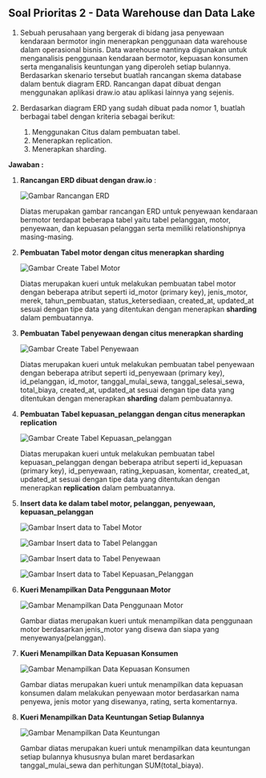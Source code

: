 ## Soal Prioritas 2 - Data Warehouse dan Data Lake

1. Sebuah perusahaan yang bergerak di bidang jasa penyewaan kendaraan bermotor ingin menerapkan penggunaan data warehouse dalam operasional bisnis. Data warehouse nantinya digunakan untuk menganalisis penggunaan kendaraan bermotor, kepuasan konsumen serta menganalisis keuntungan yang diperoleh setiap bulannya. Berdasarkan skenario tersebut buatlah rancangan skema database dalam bentuk diagram ERD. Rancangan dapat dibuat dengan menggunakan aplikasi draw.io atau aplikasi lainnya yang sejenis.

2. Berdasarkan diagram ERD yang sudah dibuat pada nomor 1, buatlah berbagai tabel dengan kriteria sebagai berikut:
    1. Menggunakan Citus dalam pembuatan tabel.
    2. Menerapkan replication.
    3. Menerapkan sharding.

**Jawaban :**

1. **Rancangan ERD dibuat dengan draw.io** :

    ![Gambar Rancangan ERD](https://github.com/rayhanrere008/de_rayhan-qalby-r/blob/main/12_Data-Warehouse-and-Data-Lake/screenshots/Prioritas-2/Rancangan_ERD-Perusahaan-Jasa-Sewa-Motor.png?raw=true)

    Diatas merupakan gambar rancangan ERD untuk penyewaan kendaraan bermotor terdapat beberapa tabel yaitu tabel pelanggan, motor, penyewaan, dan kepuasan pelanggan serta memiliki relationshipnya masing-masing.

2. **Pembuatan Tabel motor dengan citus menerapkan sharding**

    ![Gambar Create Tabel Motor](https://github.com/rayhanrere008/de_rayhan-qalby-r/blob/main/12_Data-Warehouse-and-Data-Lake/screenshots/Prioritas-2/01_Create-table-motor(Sharding).png?raw=true)

    Diatas merupakan kueri untuk melakukan pembuatan tabel motor dengan beberapa atribut seperti id_motor (primary key), jenis_motor, merek, tahun_pembuatan, status_ketersediaan, created_at, updated_at sesuai dengan tipe data yang ditentukan dengan menerapkan **sharding** dalam pembuatannya.

3. **Pembuatan Tabel penyewaan dengan citus menerapkan sharding**

    ![Gambar Create Tabel Penyewaan](https://github.com/rayhanrere008/de_rayhan-qalby-r/blob/main/12_Data-Warehouse-and-Data-Lake/screenshots/Prioritas-2/03_Create-table-penyewaan(Sharding).png?raw=true)

    Diatas merupakan kueri untuk melakukan pembuatan tabel penyewaan dengan beberapa atribut seperti id_penyewaan (primary key), id_pelanggan, id_motor, tanggal_mulai_sewa, tanggal_selesai_sewa, total_biaya, created_at, updated_at sesuai dengan tipe data yang ditentukan dengan menerapkan **sharding** dalam pembuatannya.

4. **Pembuatan Tabel kepuasan_pelanggan dengan citus menerapkan replication**

    ![Gambar Create Tabel Kepuasan_pelanggan](https://github.com/rayhanrere008/de_rayhan-qalby-r/blob/main/12_Data-Warehouse-and-Data-Lake/screenshots/Prioritas-2/04_Create-table-kepuasan-pelanggan(Replication).png?raw=true)

    Diatas merupakan kueri untuk melakukan pembuatan tabel kepuasan_pelanggan dengan beberapa atribut seperti id_kepuasan (primary key), id_penyewaan, rating_kepuasan, komentar, created_at, updated_at sesuai dengan tipe data yang ditentukan dengan menerapkan **replication** dalam pembuatannya.

5. **Insert data ke dalam tabel motor, pelanggan, penyewaan, kepuasan_pelanggan**

    ![Gambar Insert data to Tabel Motor](https://github.com/rayhanrere008/de_rayhan-qalby-r/blob/main/12_Data-Warehouse-and-Data-Lake/screenshots/Prioritas-2/05_insert-data-motor.png?raw=true)

    ![Gambar Insert data to Tabel Pelanggan](https://github.com/rayhanrere008/de_rayhan-qalby-r/blob/main/12_Data-Warehouse-and-Data-Lake/screenshots/Prioritas-2/06_insert-data-pelanggan.png?raw=true)

    ![Gambar Insert data to Tabel Penyewaan](https://github.com/rayhanrere008/de_rayhan-qalby-r/blob/main/12_Data-Warehouse-and-Data-Lake/screenshots/Prioritas-2/07_insert-data-penyewaan.png?raw=true)

    ![Gambar Insert data to Tabel Kepuasan_Pelanggan](https://github.com/rayhanrere008/de_rayhan-qalby-r/blob/main/12_Data-Warehouse-and-Data-Lake/screenshots/Prioritas-2/08_insert-data-kepuasan_pelanggan.png?raw=true)

6. **Kueri Menampilkan Data Penggunaan Motor**

    ![Gambar Menampilkan Data Penggunaan Motor](https://github.com/rayhanrere008/de_rayhan-qalby-r/blob/main/12_Data-Warehouse-and-Data-Lake/screenshots/Prioritas-2/09_Kueri-menampilkan-penggunaan-motor.png?raw=true)

    Gambar diatas merupakan kueri untuk menampilkan data penggunaan motor berdasarkan jenis_motor yang disewa dan siapa yang menyewanya(pelanggan).

7. **Kueri Menampilkan Data Kepuasan Konsumen**

    ![Gambar Menampilkan Data Kepuasan Konsumen](https://github.com/rayhanrere008/de_rayhan-qalby-r/blob/main/12_Data-Warehouse-and-Data-Lake/screenshots/Prioritas-2/10_Kueri-menampilkan-kepuasan-penyewaan.png?raw=true)

    Gambar diatas merupakan kueri untuk menampilkan data kepuasan konsumen dalam melakukan penyewaan motor berdasarkan nama penyewa, jenis motor yang disewanya, rating, serta komentarnya.

8. **Kueri Menampilkan Data Keuntungan Setiap Bulannya**

    ![Gambar Menampilkan Data Keuntungan](https://github.com/rayhanrere008/de_rayhan-qalby-r/blob/main/12_Data-Warehouse-and-Data-Lake/screenshots/Prioritas-2/11_Kueri-menampilkan-keuntungan-setiap-bulannya.png?raw=true)

    Gambar diatas merupakan kueri untuk menampilkan data keuntungan setiap bulannya khususnya bulan maret berdasarkan tanggal_mulai_sewa dan perhitungan SUM(total_biaya).